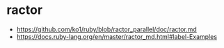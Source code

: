 # ractor

- https://github.com/ko1/ruby/blob/ractor_parallel/doc/ractor.md
- https://docs.ruby-lang.org/en/master/ractor_md.html#label-Examples
